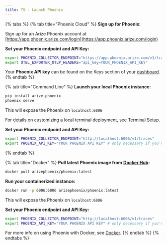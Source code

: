 ```yaml
---
title: TS - Launch Phoenix
---
```


{% tabs %}
{% tab title="Phoenix Cloud" %}
**Sign up for Phoenix:**

Sign up for an Arize Phoenix account at [https://app.phoenix.arize.com/login](https://app.phoenix.arize.com/login)

**Set your Phoenix endpoint and API Key:**

```bash
export PHOENIX_COLLECTOR_ENDPOINT="https://app.phoenix.arize.com/v1/traces"
export OTEL_EXPORTER_OTLP_HEADERS="api_key=YOUR_PHOENIX_API_KEY"
```

Your **Phoenix API key** can be found on the Keys section of your [dashboard](https://app.phoenix.arize.com).
{% endtab %}

{% tab title="Command Line" %}
**Launch your local Phoenix instance:**

```bash
pip install arize-phoenix
phoenix serve
```

This will expose the Phoenix on `localhost:6006`

For details on customizing a local terminal deployment, see [Terminal Setup](https://arize.com/docs/phoenix/setup/environments#terminal).

**Set your Phoenix endpoint and API Key:**

```bash
export PHOENIX_COLLECTOR_ENDPOINT="http://localhost:6006/v1/traces"
export PHOENIX_API_KEY="YOUR PHOENIX API KEY" # only necessary if you've enabled auth
```
{% endtab %}

{% tab title="Docker" %}
**Pull latest Phoenix image from** [**Docker Hub**](https://hub.docker.com/r/arizephoenix/phoenix)**:**

```bash
docker pull arizephoenix/phoenix:latest
```

**Run your containerized instance:**

```bash
docker run -p 6006:6006 arizephoenix/phoenix:latest
```

This will expose the Phoenix on `localhost:6006`

**Set your Phoenix endpoint and API Key:**

```bash
export PHOENIX_COLLECTOR_ENDPOINT="http://localhost:6006/v1/traces"
export PHOENIX_API_KEY="YOUR PHOENIX API KEY" # only necessary if you've enabled auth
```

For more info on using Phoenix with Docker, see [Docker](https://arize.com/docs/phoenix/self-hosting/deployment-options/docker).
{% endtab %}
{% endtabs %}
